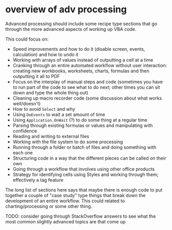 # overview of adv processing

Advanced processing should include some recipe type sections that go through the more advanced aspects of working up VBA code.

This could focus on:

- Speed improvements and how to do it (disable screen, events, calculation) and how to undo it
- Working with arrays of values instead of outputting a cell at a time
- Cranking through an entire automated workflow without user interaction: creating new workbooks, worksheets, charts, formulas and then outputting it all to PDF
- Focus on the interplay of manual steps and code (sometimes you have to run part of the code to see what to do next; other times you can sit down and type the whole thing out)
- Cleaning up macro recorder code (some discussion about what works well/doesn't)
- How to avoid `Select` and why
- Using `DoEvents` to wait a set amount of time
- Using `Application.OnWait` (?) to do some thing at a regular time
- Parsing through existing formulas or values and manipulating with confidence
- Reading and writing to external files
- Working with the file system to do some processing
- Running through a folder or batch of files and doing something with each one
- Structuring code in a way that the different pieces can be called on their own
- Going through a workflow that involves using other office products
- Strategy for identifying cells using Styles and working through them; effectively a tag feature

The long list of sections here says that maybe there is enough code to put together a couple of "case study" type things that break down the development of an entire workflow. This could related to charting/processing or some other thing.

TODO: consider going through StackOverflow answers to see what the most common slightly advanced topics are that come up
